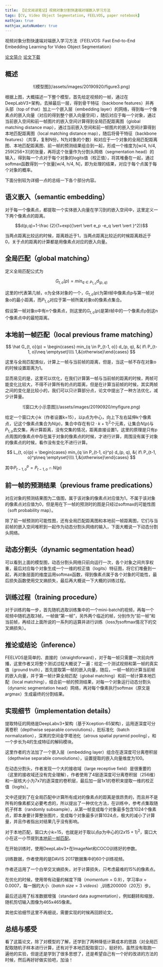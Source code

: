 ```yaml
---
title: 【论文阅读笔记】视频对象分割快速端对端嵌入学习方法
tags: [CV, Video Object Segmentation, FEELVOS, paper notebook]
mathjax: true
mathjax_autoNumber: true
---
```


视频对象分割快速端对端嵌入学习方法（FEELVOS: Fast End-to-End Embedding Learning for Video Object Segmentation）

[论文简介](https://arxiv.org/abs/1902.09513)
[论文下载](https://arxiv.org/pdf/1902.09513v2.pdf)

<!--more-->

## 概述

<div align='center'>![模型图](/assets/images/20190920/figure3.png)
</div>

根据上图，大概描述一下整个模型，首先给定视频的一帧，通过在DeepLabV3+架构，去掉最后一层，得到骨干特征（backbone features）并再头部（top of that）加上一个嵌入层（embedding layer）的网络，得到每一个像素点的嵌入向量（对应的得到整个嵌入向量空间），随后对应于每一个对象，通过当前嵌入空间和前一帧图片的嵌入空间计算得到全局匹配距离图（global matching distance map），通过当前嵌入空间和前一帧图片的嵌入空间计算得到本地匹配距离图（local matching distance map），随后将骨干特征（backbone features）（共享，复制N份，N为对象的个数）和对应于一个对象的全局匹配距离图、本地匹配距离图、前一帧的预测结果组合到一起，形成一个维度为[w/4, h/4, 259(256+3)]的张量，再将这个张量作为分割头网络（segmentation head）的输入，得到每一个点对于每个对象的logits值（校正值），将其堆叠在一起，通过softmax函数得到一个张量[w/4, h/4, N]，即为处理的结果，对应于每个点属于每个对象的概率。

下面分别较为详细一点的总结一下各个部分内容。

## 语义嵌入（semantic embedding）

对于每一个像素点，都提取一个实体嵌入向量在学习到的嵌入空间中，这里定义一下两个像素点的距离。

$$d(p,q)=1-\frac {2}{1+exp({\vert \vert e_p -e_q \vert \vert }^2)}$$

当两点距离比较远的时候，距离趋近于1，当两点距离比较近的时候距离趋近于0，关于点的距离的计算都是用像素点对应的嵌入向量。

## 全局匹配（global matching）

定义全局匹配公式为

$$ G_{t, o}(p) = min_{q \in P_{1, o}} d_(p, q)$$

这里的t代表第几帧，o为全体对象的一个，$G_{t, o}(p)$为第t帧中像素点p与第一帧对象o的最小距离，而$P_{1, o}$对应于第一帧所属对象o的像素点集合。

假设第一帧对象o中有n个像素点，则这里的$G_{t, o}(p)$是第t帧中的一个像素点p到这n个像素点中的最短距离。

## 本地前一帧匹配（local previous frame matching）

$$ \hat G_{t, o}(p) = \begin{cases} min_{q \in P_{t-1, o}} d_(p, q), &{ if\ P_{t-1, o}\neq \emptyset}\\\\ 1,&{otherwise}\end{cases} $$

这里与全局匹配类似，计算上一帧与当前帧的距离，但是，当这一帧不存在对象o的时候设置距离为1。

显而易见的是，这里可以优化，在我们计算第一帧与当前帧的距离的时候，两帧可能变化比较大，不得不计算所有的点的距离，但是在计算当前帧的时候，其实两帧之间的变化是比较小的，我们可以只计算部分点，论文中提出了一种方法优化，减少计算量。

<div align='center'>
![窗口大小示意图](/assets/images/20190920/myfigure.png)
</div>

给定一个窗口大小k（作者设置k=15），以p点为中心，向上下左右延伸k个像素点，记这个像素点集合为$N(p)$，集合中存在有$(2\cdot k +1)^2$个元素，让集合$N(p)$与$P_{1, o}$去交集，再计算距离，没有交集的情况，距离直接设置1，这里的原理是只有p点周围的像素点中存在属于对象的像素点的时候，才进行计算，周围没有属于对象的像素点的时候，看作没有变化不进行计算。

$$ L_{t, o}(p) = \begin{cases} min_{q \in P_{t-1, o}^p} d_(p, q), &{ if\ P_{t-1, o}^p\neq \emptyset}\\\\ 1,&{otherwise}\end{cases} $$

其中$P_{t-1, o}^p = P_{t-1, o} \cap N(p)$

## 前一帧的预测结果（previous frame predications）

对应对象的预测结果图为二值图，属于该对象的像素点对应值为1，不属于该对象的像素点对应值为0，但是用在下一帧的预测时的图是只经过softmax的可能性图（soft probability map）。

除了前一帧预测的可能性图，还有全局匹配距离图和本地前一帧距离图，它们与当前帧的嵌入空间堆积到一起作为动态分割头网络的输入，下面大概说一下动态分割头网络。

## 动态分割头（dynamic segmentation head）

可以看到上面的模型图，动态分割头网络只前向运行一次，各个对象之间共享权重，最后对应每个对象生成一个一维的校正值（logits）特征图，将它们堆叠到一起，再对象层面的维度运用softmax函数，得到像素点属于各个对象的可能性，最后损失函数使用交叉熵损失，最后再大概说一下大概的训练过程。

## 训练过程（training procedure）

对于训练的每一步，首先随机选取训练集中的一个mini-batch的视频，再每一个视频中随机选取3帧，一帧做“第一帧”，另外两个临近的帧，分别作为“前一帧”和当前帧，再经过上面所说的一系列的运算并进行训练（loss为softmax情况下的交叉熵损失）。

## 推论或结论（inference）

FEELVOS是简单的、直接的（straightforward），对于每一帧只需要一次前向传播，这里作者又将整个测试过程大概说了一遍：给定一个测试视频和第一帧的真实值（ground truth），首先提取第一帧的嵌入向量，随后，一帧一帧的计算当前帧的嵌入向量，并于第一帧计算全局匹配（global matching）和前一帧计算本地匹配（local matching），结合前一帧的预测结果，对每一个对象运行动态分割头（dynamic segmentation head）网络，再对每个像素执行softmax（原文是argmax）生成最终的分割结果。

## 实现细节（implementation details）

提取特征的网络是DeepLabv3+架构（基于Xception-65架构），运用逐深度可分离卷积（depthwise separable convolutions），批标准化（batch normalization），深黑的空间金字塔池化（atrous spatial pyramid pooling），和一个步长为4的生成特征的解码模块。

这里作者的方法加了一个嵌入层（embedding layer）组合在逐深度可分离卷积层（depthwise separable convolutions），设置提取的嵌入向量维度为100。

在动态分割头，作者发现一个大的接收域（large receptive field）是很重要的（这里的接收域还没有完全理解），作者使用了4层逐深度可分离卷积层（256维）和一层核大小为7x7的逐深度的卷积层，最后加一层1x1的卷积来提取一维的校正值（logits）。

文中还提到了在全局匹配中计算所有成对的像素点的距离是很昂贵的，而且并不是所有的像素都又必要考虑的，所以提出了一种优化方法，在训练中，参考点集取随机子样本（randomly subsample），从第一帧变成每个对象最多包含1024个像素点，即本身要计算整张图片，变成每个对象最多计算1024点，极大的减小了计算量，并且作者指出对结果几乎没有影响。

对于本地匹配，窗口大小k=15，也就是对于取以点p为中心的$(2x15+1)^2$，窗口大小在这一小节提到[本地前一帧匹配](#本地前一帧匹配local-previous-frame-matching)。

在开始训练时，使用DeepLabv3+在ImageNet和COCO训练好的参数。

训练数据，作者使用的是DAVIS 2017数据集中的60个训练视频。

作者还运用了一个白举交叉熵损失，对于计算损失，只考虑最难的15%的像素点。

在优化的时候，使用带有动量的梯度下降（$momentum = 0.9$），学习率$\alpha=0.0007$，每一捆的大小（$batch\  size = 3\ videos$）,训练200000（20万）步。

最后还运用了标准数据增强（standard data augmentation），例如翻转和缩放、随机剪切输入图像为465x465像素。

其他实验细节这里不再细说，需要实现的时候再回顾论文。


## 总结与感受
看了这篇论文，除了对模型的了解，还学到了两种降低计算成本的思路（对全局匹配取随机子样本进行计算，还有对于本地匹配取窗口），挺好的，虽然没有取跑一遍他的实验，但是还是学到了很多思想了，还是希望自己有一个好的改进的方法的时候，然后再好好做实验吧，加油！


